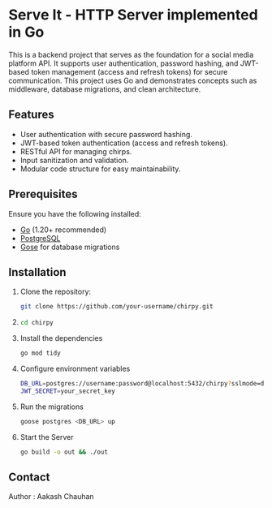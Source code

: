 # Serve It - HTTP Server implemented in Go
This is a backend project that serves as the foundation for a social media platform API. It supports user authentication, password hashing, and JWT-based token management (access and refresh tokens) for secure communication. This project uses Go and demonstrates concepts such as middleware, database migrations, and clean architecture.

## Features

- User authentication with secure password hashing.
- JWT-based token authentication (access and refresh tokens).
- RESTful API for managing chirps.
- Input sanitization and validation.
- Modular code structure for easy maintainability.

## Prerequisites

Ensure you have the following installed:

- [Go](https://golang.org/dl/) (1.20+ recommended)
- [PostgreSQL](https://www.postgresql.org/)
- [Gose](https://github.com/pressly/goose) for database migrations

## Installation

1. Clone the repository:
   ```bash
   git clone https://github.com/your-username/chirpy.git

2.  ```bash
    cd chirpy

3.  Install the dependencies
    ```bash
    go mod tidy

4.  Configure environment variables
    ```bash
    DB_URL=postgres://username:password@localhost:5432/chirpy?sslmode=disable
    JWT_SECRET=your_secret_key

5.  Run the migrations
    ```bash
    goose postgres <DB_URL> up

6.  Start the Server
    ```bash
    go build -o out && ./out

## Contact

Author : Aakash Chauhan

